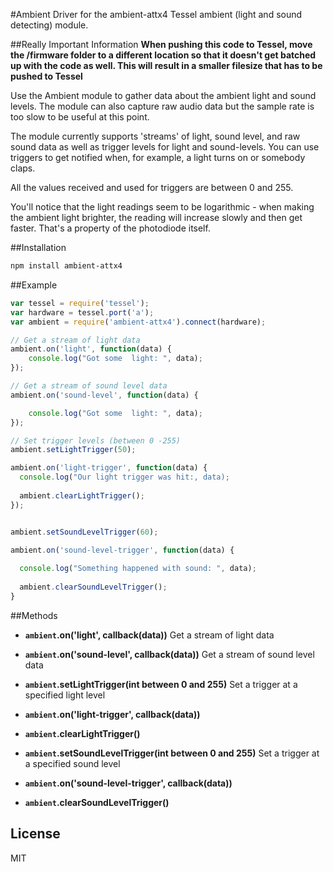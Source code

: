 #Ambient
Driver for the ambient-attx4 Tessel ambient (light and sound detecting) module.

##Really Important Information
**When pushing this code to Tessel, move the /firmware folder to a different location so that it doesn't get batched up with the code as well. This will result in a smaller filesize that has to be pushed to Tessel**

Use the Ambient module to gather data about the ambient light and sound levels. The module can also capture raw audio data but the sample rate is too slow to be useful at this point.

The module currently supports 'streams' of light, sound level, and raw sound data as well as trigger levels for light and sound-levels. You can use triggers to get notified when, for example, a light turns on or somebody claps. 

All the values received and used for triggers are between 0 and 255.

You'll notice that the light readings seem to be logarithmic - when making the ambient light brighter, the reading will increase slowly and then get faster. That's a property of the photodiode itself.

##Installation
```sh
npm install ambient-attx4
```

##Example
```js
var tessel = require('tessel');
var hardware = tessel.port('a');
var ambient = require('ambient-attx4').connect(hardware);

// Get a stream of light data
ambient.on('light', function(data) {
	console.log("Got some  light: ", data);
});

// Get a stream of sound level data
ambient.on('sound-level', function(data) {

	console.log("Got some  light: ", data);
});

// Set trigger levels (between 0 -255)
ambient.setLightTrigger(50);

ambient.on('light-trigger', function(data) {
  console.log("Our light trigger was hit:, data); 
  
  ambient.clearLightTrigger();
});


ambient.setSoundLevelTrigger(60);

ambient.on('sound-level-trigger', function(data) {
  
  console.log("Something happened with sound: ", data);
  
  ambient.clearSoundLevelTrigger();
}
```

##Methods

*  **`ambient`.on('light', callback(data))**
Get a stream of light data

*  **`ambient`.on('sound-level', callback(data))**
Get a stream of sound level data

*  **`ambient`.setLightTrigger(int between 0 and 255)** Set a trigger at a specified light level

 *  **`ambient`.on('light-trigger', callback(data))**

 *  **`ambient`.clearLightTrigger()**

*  **`ambient`.setSoundLevelTrigger(int between 0 and 255)** Set a trigger at a specified sound level

 *  **`ambient`.on('sound-level-trigger', callback(data))**

 *  **`ambient`.clearSoundLevelTrigger()**

## License

MIT

